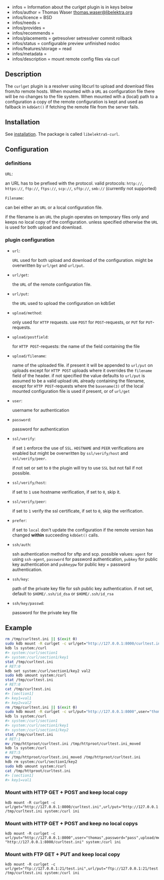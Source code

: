 - infos = Information about the curlget plugin is in keys below
- infos/author = Thomas Waser <thomas.waser@libelektra.org>
- infos/licence = BSD
- infos/needs =
- infos/provides =
- infos/recommends =
- infos/placements = getresolver setresolver commit rollback
- infos/status = configurable preview unfinished nodoc
- infos/features/storage = read
- infos/metadata =
- infos/description = mount remote config files via curl

## Description

The `curlget` plugin is a resolver using libcurl to upload and download files from/to remote hosts. When mounted with a `URL` as configuration file there will be no changes to the file system. When mounted with a (local) path to a configuration a copy of the remote configuration is kept and used as fallback in `kdbGet()` if fetching the remote file from the server fails.

## Installation

See [installation](/doc/INSTALL.md).
The package is called `libelektra5-curl`.

## Configuration

### definitions

`URL`:

an URL has to be prefixed with the protocol. valid protocols: `http://`, `https://`, `ftp://`, `ftps://`, `scp://`, `sftp://`, `smb://` (currently not supported)

`Filename`:

can bei either an `URL` or a local configuration file.

if the filename is an `URL` the plugin operates on temporary files only and keeps no local copy of the configuration. unless specified otherwise the `URL` is used for both upload and download.

### plugin configuration

- `url`:

  `URL` used for both upload and download of the configuration. might be overwritten by `url/get` and `url/put`.

- `url/get`:

  the `URL` of the remote configuration file.

- `url/put`:

  the `URL` used to upload the configuration on kdbSet

- `upload/method`:

  only used for `HTTP` requests. use `POST` for `POST`-requests, or `PUT` for `PUT`-requests.

- `upload/postfield`:

  for `HTTP POST`-requests: the name of the field containing the file

- `upload/filename`:

  name of the uploaded file. if present it will be appended to `url/put` on uploads except for `HTTP POST` uploads where it overrides the `filename` field of the header.
  if not specified the value defaults to `url/put` is assumed to be a valid upload `URL` already containing the filename, except for `HTTP POST`-requests where the `basename(3)` of the local mounted configuration file is used if present, or of `url/get`

- `user`:

  username for authentication

- `password`:

  password for authentication

- `ssl/verify`:

  if set `1` enforce the use of `SSL`. `HOSTNAME` and `PEER` verifications are enabled but might be overwritten by `ssl/verify/host` and `ssl/verify/peer`.

  if not set or set to `0` the plugin will try to use `SSL` but not fail if not possible.

- `ssl/verify/host`:

  if set to `1` use hostname verification, if set to `0`, skip it.

- `ssl/verify/peer`:

  if set to `1` verify the ssl certificate, if set to `0`, skip the verification.

- `prefer`:

  if set to `local` don't update the configuration if the remote version has changed **within** succeeding `kdbGet()` calls.

- `ssh/auth`:

  ssh authentication method for sftp and scp. possible values: `agent` for using `ssh-agent`, `password` for password authentication, `pubkey` for public key authentication and `pubkeypw` for public key + password authentication.

- `ssh/key`:

  path of the private key file for ssh public key authentication. if not set, default to `$HOME/.ssh/id_dsa` or `$HOME/.ssh/id_rsa`

- `ssh/key/passwd`:

  password for the private key file

## Example

```sh
rm /tmp/curltest.ini || $(exit 0)
sudo kdb mount -R curlget -c url/get="http://127.0.0.1:8000/curltest.ini",url/put="http://127.0.0.1:8000",user="thomas",password="pass",upload/method="POST",upload/postfield="file" /tmp/curltest.ini system:/curl ini
kdb ls system:/curl
#> system:/curl/section1
#> system:/curl/section1/key1
stat /tmp/curltest.ini
# RET:0
kdb set system:/curl/section1/key2 val2
sudo kdb umount system:/curl
stat /tmp/curltest.ini
# RET:0
cat /tmp/curltest.ini
#> [section1]
#> key1=val1
#> key2=val2
rm /tmp/curltest.ini || $(exit 0)
sudo kdb mount -R curlget -c url/put="http://127.0.0.1:8000",user="thomas",password="pass",upload/method="POST",upload/postfield="file" "http://127.0.0.1:8000/curltest.ini" system:/curl ini
kdb ls system:/curl
#> system:/curl/section1
#> system:/curl/section1/key1
#> system:/curl/section1/key2
stat /tmp/curltest.ini
# RET:1
mv /tmp/httproot/curltest.ini /tmp/httproot/curltest.ini_moved
kdb ls system:/curl
# RET:5
mv /tmp/httproot/curltest.ini_moved /tmp/httproot/curltest.ini
kdb rm system:/curl/section1/key2
sudo kdb umount system:/curl
cat /tmp/httproot/curltest.ini
#> [section1]
#> key1=val1
```

### Mount with HTTP GET + POST and keep local copy

```
kdb mount -R curlget -c url/get="http://127.0.0.1:8000/curltest.ini",url/put="http://127.0.0.1:8000",user="thomas",password="pass",upload/method="POST",upload/postfield="file" /tmp/curltest.ini system:/curl ini
```

### Mount with HTTP GET + POST and keep no local copys

```
kdb mount -R curlget -c url/put="http://127.0.0.1:8000",user="thomas",password="pass",upload/method="POST",upload/postfield="file" "http://127.0.0.1:8000/curltest.ini" system:/curl ini
```

### Mount with FTP GET + PUT and keep local copy

```
kdb mount -R curlget -c url/get="ftp://127.0.0.1:21/test.ini",url/put="ftp://127.0.0.1:21/test.ini",user="thomas",password="pass",upload/method="FTP" /tmp/curltest.ini system:/curl ini
```
